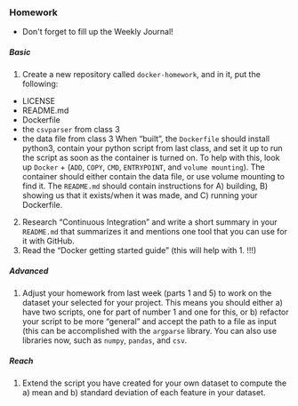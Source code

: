 ### Homework
* Don't forget to fill up the Weekly Journal! 

##### Basic
1. Create a new repository called `docker-homework`, and in it, put the following:
  - LICENSE
  - README.md
  - Dockerfile
  - the `csvparser` from class 3
  - the data file from class 3
When “built”, the `Dockerfile` should install python3, contain your python script from last class, and set it up to run the script as soon as the container is turned on. To help with this, look up `Docker` + (`ADD`, `COPY`, `CMD`, `ENTRYPOINT`, and `volume mounting`). The container should either contain the data file, or use volume mounting to find it.
The `README.md` should contain instructions for A) building, B) showing us that it exists/when it was made, and C) running your Dockerfile.
2. Research “Continuous Integration” and write a short summary in your `README.md` that summarizes it and mentions one tool that you can use for it with GitHub.
3. Read the “Docker getting started guide” (this will help with 1. !!!)

##### Advanced
1. Adjust your homework from last week (parts 1 and 5) to work on the dataset your selected for your project. This means you should either a) have two scripts, one for part of number 1 and one for this, or b) refactor your script to be more “general” and accept the path to a file as input (this can be accomplished with the `argparse` library. You can also use libraries now, such as `numpy`, `pandas`, and `csv`. 

##### Reach
1. Extend the script you have created for your own dataset to compute the a) mean and b) standard deviation of each feature in your dataset. 
